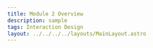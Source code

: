 ```yaml
---
title: Module 2 Overview
description: sample
tags: Interaction Design
layout: ../../../../layouts/MainLayout.astro
---
```

